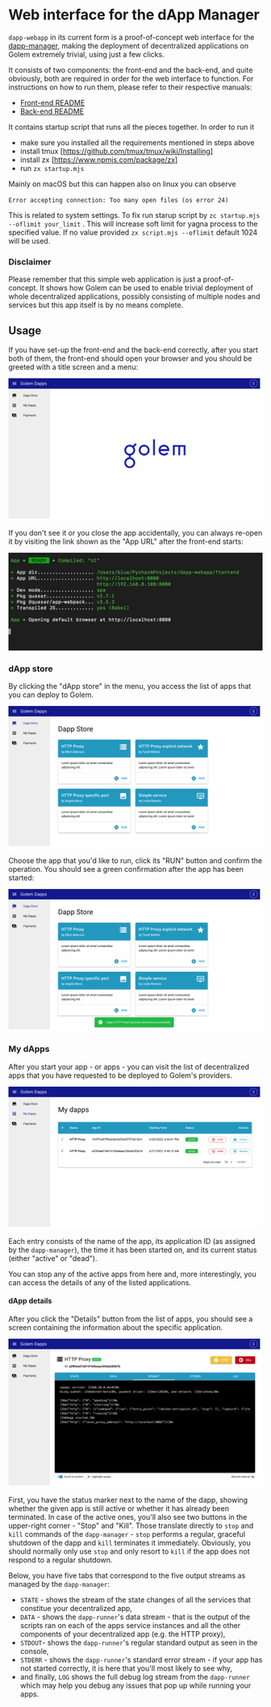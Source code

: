 # Web interface for the dApp Manager

`dapp-webapp` in its current form is a proof-of-concept web interface for the [dapp-manager](https://github.com/golemfactory/dapp-manager/), making the deployment of decentralized applications on Golem extremely trivial, using just a few clicks.

It consists of two components: the front-end and the back-end, and quite obviously, both are required in
order for the web interface to function. For instructions on how to run them, please refer to their respective manuals:

- [Front-end README](frontend/README.md)
- [Back-end README](backend/README.md)

It contains startup script that runs all the pieces together. In order to run it

- make sure you installed all the requirements mentioned in steps above
- install tmux [https://github.com/tmux/tmux/wiki/Installing]
- install zx [https://www.npmjs.com/package/zx]
- run `zx startup.mjs`

Mainly on macOS but this can happen also on linux you can observe

`Error accepting connection: Too many open files (os error 24)`

This is related to system settings. To fix run starup script by `zc startup.mjs --oflimit your_limit` . This will increase soft limit
for yagna process to the specified value. If no value provided `zx script.mjs --oflimit` default 1024 will be used.

### Disclaimer

Please remember that this simple web application is just a proof-of-concept. It shows how Golem can be
used to enable trivial deployment of whole decentralized applications, possibly consisting of multiple
nodes and services but this app itself is by no means complete.

## Usage

If you have set-up the front-end and the back-end correctly, after you start both of them, the front-end should open your browser and you should be greeted with a title screen and a menu:

![Title screen](readme-assets/title_screen.png)

If you don't see it or you close the app accidentally, you can always re-open it by visiting the link shown
as the "App URL" after the front-end starts:

![Front-end started](readme-assets/frontend_start.png)

### dApp store

By clicking the "dApp store" in the menu, you access the list of apps that you can deploy to Golem.

![dApp store](readme-assets/dapp_store.png)

Choose the app that you'd like to run, click its "RUN" button and confirm the operation. You should see a green confirmation after the app has been started:

![dApp store](readme-assets/dapp_store_launched.png)

### My dApps

After you start your app - or apps - you can visit the list of decentralized apps that you have requested to be deployed to Golem's providers.

![My dApps list](readme-assets/my_dapps_list.png)

Each entry consists of the name of the app, its application ID (as assigned by the `dapp-manager`), the time it has been started on, and its current status (either "active" or "dead").

You can stop any of the active apps from here and, more interestingly, you can access the details of any of the listed applications.

#### dApp details

After you click the "Details" button from the list of apps, you should see a screen containing the information about the specific application.

![The details of a running dapp](readme-assets/running_app_details.png)

First, you have the status marker next to the name of the dapp, showing whether the given app is still active or whether it has already been terminated. In case of the active ones, you'll also see two buttons in the upper-right corner - "Stop" and "Kill". Those translate directly to `stop` and `kill` commands of the `dapp-manager` - `stop` performs a regular, graceful shutdown of the dapp and `kill` terminates it immediately. Obviously, you should normally only use `stop` and only resort to `kill` if the app does not respond to a regular shutdown.

Below, you have five tabs that correspond to the five output streams as managed by the `dapp-manager`:

- `STATE` - shows the stream of the state changes of all the services that constitue your decentralized app,
- `DATA` - shows the `dapp-runner`'s data stream - that is the output of the scripts ran on each of the apps service instances and all the other components of your decentralized app (e.g. the HTTP proxy),
- `STDOUT`- shows the `dapp-runner`'s regular standard output as seen in the console,
- `STDERR` - shows the `dapp-runner`'s standard error stream - if your app has not started correctly, it is here that you'll most likely to see why,
- and finally, `LOG` shows the full debug log stream from the `dapp-runner` which may help you debug any issues that pop up while running your apps.
